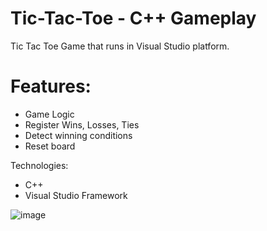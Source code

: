 # Tic-Tac-Toe - C++ Gameplay

Tic Tac Toe Game that runs in Visual Studio platform.

# Features:
- Game Logic <br>
- Register Wins, Losses, Ties <br>
- Detect winning conditions <br>
- Reset board <br>

Technologies:

- C++
- Visual Studio Framework

![image](https://user-images.githubusercontent.com/90677197/209745338-e9b87bdc-ab1d-42e3-8178-5683f39f7661.png)
